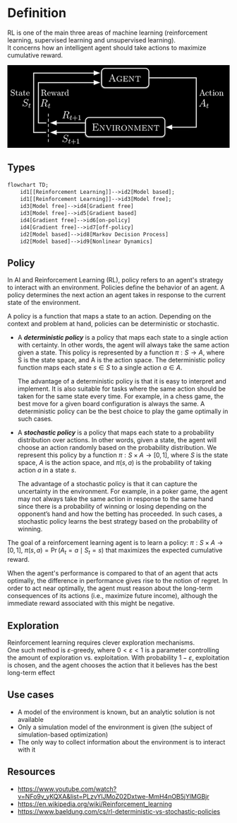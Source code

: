 # Definition
RL is one of the main three areas of machine learning (reinforcement learning, supervised learning and unsupervised learning).  
It concerns how an intelligent agent should take actions to maximize cumulative reward.
  
![alt text](image.png)


## Types
```mermaid
flowchart TD;
    id1[[Reinforcement Learning]]-->id2[Model based];
    id1[[Reinforcement Learning]]-->id3[Model free];
    id3[Model free]-->id4[Gradient free]
    id3[Model free]-->id5[Gradient based]
    id4[Gradient free]-->id6[on-policy]
    id4[Gradient free]-->id7[off-policy]
    id2[Model based]-->id8[Markov Decision Process]
    id2[Model based]-->id9[Nonlinear Dynamics]
```

## Policy
In AI and Reinforcement Learning (RL), policy refers to an agent's strategy to interact with an environment. Policies define the behavior of an agent. A policy determines the next action an agent takes in response to the current state of the environment.  
  
A policy is a function that maps a state to an action. Depending on the context and problem at hand, policies can be deterministic or stochastic.

- A ***deterministic policy*** is a policy that maps each state to a single action with certainty. In other words, the agent will always take the same action given a state. This policy is represented by a function $π: S→A$, where S is the state space, and A is the action space. The deterministic policy function maps each state $s ∈ S$ to a single action $a ∈ A$.
  
    The advantage of a deterministic policy is that it is easy to interpret and implement. It is also suitable for tasks where the same action should be taken for the same state every time. For example, in a chess game, the best move for a given board configuration is always the same. A deterministic policy can be the best choice to play the game optimally in such cases.
  
- A ***stochastic policy*** is a policy that maps each state to a probability distribution over actions. In other words, given a state, the agent will choose an action randomly based on the probability distribution. We represent this policy by a function $π: S × A → [0,1]$, where $S$ is the state space, $A$ is the action space, and $π(s, a)$ is the probability of taking action $a$ in a state $s$.
  
    The advantage of a stochastic policy is that it can capture the uncertainty in the environment. For example, in a poker game, the agent may not always take the same action in response to the same hand since there is a probability of winning or losing depending on the opponent’s hand and how the betting has proceeded. In such cases, a stochastic policy learns the best strategy based on the probability of winning.
  

The goal of a reinforcement learning agent is to learn a policy: $π : S × A → [0, 1]$, $\pi(s, a) = \Pr(A_t = a \mid S_t = s)$ that maximizes the expected cumulative reward.
  
When the agent's performance is compared to that of an agent that acts optimally, the difference in performance gives rise to the notion of regret. In order to act near optimally, the agent must reason about the long-term consequences of its actions (i.e., maximize future income), although the immediate reward associated with this might be negative. 
  
## Exploration
Reinforcement learning requires clever exploration mechanisms.  
One such method is $ε$-greedy, where $0 < ε < 1$ is a parameter controlling the amount of exploration vs. exploitation. With probability $1 − ε$, exploitation is chosen, and the agent chooses the action that it believes has the best long-term effect
  
## Use cases
- A model of the environment is known, but an analytic solution is not available
- Only a simulation model of the environment is given (the subject of simulation-based optimization)
- The only way to collect information about the environment is to interact with it

## Resources
- https://www.youtube.com/watch?v=NFo9v_yKQXA&list=PLzvYlJMoZ02Dxtwe-MmH4nOB5jYlMGBjr
- https://en.wikipedia.org/wiki/Reinforcement_learning
- https://www.baeldung.com/cs/rl-deterministic-vs-stochastic-policies